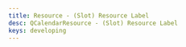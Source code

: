 ```yaml
---
title: Resource - (Slot) Resource Label
desc: QCalendarResource - (Slot) Resource Label
keys: developing
---
```


<example-viewer
  title="(Slot) Resource Label"
  file="ResourceSlotResourceLabel"
  codepen-title="QCalendarResource"
/>
